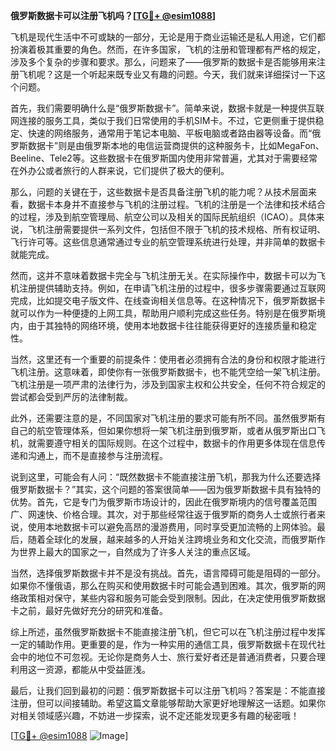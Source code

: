 **俄罗斯数据卡可以注册飞机吗？[[TG💪+ @esim1088](https://t.me/s/esim1088)]**

飞机是现代生活中不可或缺的一部分，无论是用于商业运输还是私人用途，它们都扮演着极其重要的角色。然而，在许多国家，飞机的注册和管理都有严格的规定，涉及多个复杂的步骤和要求。那么，问题来了——俄罗斯的数据卡是否能够用来注册飞机呢？这是一个听起来既专业又有趣的问题。今天，我们就来详细探讨一下这个问题。

首先，我们需要明确什么是“俄罗斯数据卡”。简单来说，数据卡就是一种提供互联网连接的服务工具，类似于我们日常使用的手机SIM卡。不过，它更侧重于提供稳定、快速的网络服务，通常用于笔记本电脑、平板电脑或者路由器等设备。而“俄罗斯数据卡”则是由俄罗斯本地的电信运营商提供的这种服务卡，比如MegaFon、Beeline、Tele2等。这些数据卡在俄罗斯国内使用非常普遍，尤其对于需要经常在外办公或者旅行的人群来说，它们提供了极大的便利。

那么，问题的关键在于，这些数据卡是否具备注册飞机的能力呢？从技术层面来看，数据卡本身并不直接参与飞机的注册过程。飞机的注册是一个法律和技术结合的过程，涉及到航空管理局、航空公司以及相关的国际民航组织（ICAO）。具体来说，飞机注册需要提供一系列文件，包括但不限于飞机的技术规格、所有权证明、飞行许可等。这些信息通常通过专业的航空管理系统进行处理，并非简单的数据卡就能完成。

然而，这并不意味着数据卡完全与飞机注册无关。在实际操作中，数据卡可以为飞机注册提供辅助支持。例如，在申请飞机注册的过程中，很多步骤需要通过互联网完成，比如提交电子版文件、在线查询相关信息等。在这种情况下，俄罗斯数据卡就可以作为一种便捷的上网工具，帮助用户顺利完成这些任务。特别是在俄罗斯境内，由于其独特的网络环境，使用本地数据卡往往能获得更好的连接质量和稳定性。

当然，这里还有一个重要的前提条件：使用者必须拥有合法的身份和权限才能进行飞机注册。这意味着，即使你有一张俄罗斯数据卡，也不能凭空给一架飞机注册。飞机注册是一项严肃的法律行为，涉及到国家主权和公共安全，任何不符合规定的尝试都会受到严厉的法律制裁。

此外，还需要注意的是，不同国家对飞机注册的要求可能有所不同。虽然俄罗斯有自己的航空管理体系，但如果你想将一架飞机注册到俄罗斯，或者从俄罗斯出口飞机，就需要遵守相关的国际规则。在这个过程中，数据卡的作用更多体现在信息传递和沟通上，而不是直接参与注册流程。

说到这里，可能会有人问：“既然数据卡不能直接注册飞机，那我为什么还要选择俄罗斯数据卡？”其实，这个问题的答案很简单——因为俄罗斯数据卡具有独特的优势。首先，它是专门为俄罗斯市场设计的，因此在俄罗斯境内的信号覆盖范围广、网速快、价格合理。其次，对于那些经常往返于俄罗斯的商务人士或旅行者来说，使用本地数据卡可以避免高昂的漫游费用，同时享受更加流畅的上网体验。最后，随着全球化的发展，越来越多的人开始关注跨境业务和文化交流，而俄罗斯作为世界上最大的国家之一，自然成为了许多人关注的重点区域。

当然，选择俄罗斯数据卡并不是没有挑战。首先，语言障碍可能是阻碍的一部分。如果你不懂俄语，那么在购买和使用数据卡时可能会遇到困难。其次，俄罗斯的网络政策相对保守，某些内容和服务可能会受到限制。因此，在决定使用俄罗斯数据卡之前，最好先做好充分的研究和准备。

综上所述，虽然俄罗斯数据卡不能直接注册飞机，但它可以在飞机注册过程中发挥一定的辅助作用。更重要的是，作为一种实用的通信工具，俄罗斯数据卡在现代社会中的地位不可忽视。无论你是商务人士、旅行爱好者还是普通消费者，只要合理利用这一资源，都能从中受益匪浅。

最后，让我们回到最初的问题：俄罗斯数据卡可以注册飞机吗？答案是：不能直接注册，但可以间接辅助。希望这篇文章能够帮助大家更好地理解这一话题。如果你对相关领域感兴趣，不妨进一步探索，说不定还能发现更多有趣的秘密哦！

[[TG💪+ @esim1088](https://t.me/s/esim1088) ![Image](https://i.postimg.cc/4NQfJmqS/Snipaste-2025-05-13-00-14-12.png)]
